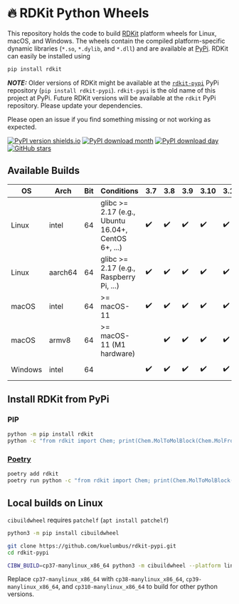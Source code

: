 # 🔥 RDKit Python Wheels

This repository holds the code to build [RDKit](https://github.com/rdkit/rdkit) platform wheels for Linux, macOS, and Windows. The wheels contain the compiled platform-specific dynamic libraries (`*.so`, `*.dylib`, and `*.dll`) and are available at [PyPi](https://pypi.org/project/rdkit/). RDKit can easily be installed using 

```sh
pip install rdkit
```

**_NOTE:_** Older versions of RDKit might be available at the [`rdkit-pypi`](https://pypi.org/project/rdkit-pypi/) PyPi repository (`pip install rdkit-pypi`). `rdkit-pypi` is the old name of this project at PyPi. Future RDKit versions will be available at the `rdkit` PyPi repository. Please update your dependencies.

Please open an issue if you find something missing or not working as expected.

[![PyPI version shields.io](https://img.shields.io/pypi/v/rdkit.svg?style=for-the-badge&logo=PyPI&logoColor=blue)](https://pypi.python.org/pypi/rdkit/)
[![PyPI download month](https://img.shields.io/pypi/dm/rdkit.svg?style=for-the-badge&logo=PyPI)](https://pypi.python.org/pypi/rdkit/)
[![PyPI download day](https://img.shields.io/pypi/dd/rdkit.svg?style=for-the-badge&logo=PyPI)](https://pypi.python.org/pypi/rdkit/)
[![GitHub stars](https://img.shields.io/github/stars/kuelumbus/rdkit-pypi.svg?style=social&label=Star&maxAge=2592000)](https://github.com/kuelumbus/rdkit-pypi)

## Available Builds

| OS      | Arch    | Bit | Conditions                                          | 3.7 | 3.8 | 3.9 | 3.10 | 3.11 | CI             |
| ------- | ------- | --- | --------------------------------------------------- | --- | --- | --- | ---- | ---- | -------------- |
| Linux   | intel   | 64  | glibc >= 2.17 (e.g., Ubuntu 16.04+, CentOS 6+, ...) | ✔️   | ✔️   | ✔️   | ✔️    | ✔️    | Github Actions |
| Linux   | aarch64 | 64  | glibc >= 2.17 (e.g., Raspberry Pi, ...)             | ✔️   | ✔️   | ✔️   | ✔️    | ✔️    | Circle CI      |
| macOS   | intel   | 64  | >= macOS-11                                         | ✔️   | ✔️   | ✔️   | ✔️    | ✔️    | Github Actions |
| macOS   | armv8   | 64  | >= macOS-11 (M1 hardware)                           |     | ✔️   | ✔️   | ✔️    | ✔️    | Github Actions |
| Windows | intel   | 64  |                                                     | ✔️   | ✔️   | ✔️   | ✔️    | ✔️    | Github Actions |

## Install RDKit from PyPi

### PIP

```bash
python -m pip install rdkit
python -c "from rdkit import Chem; print(Chem.MolToMolBlock(Chem.MolFromSmiles('C1CCC1')))"
```

### [Poetry](https://python-poetry.org/)

```bash
poetry add rdkit
poetry run python -c "from rdkit import Chem; print(Chem.MolToMolBlock(Chem.MolFromSmiles('C1CCC1')))"
```

## Local builds on Linux

`cibuildwheel` requires `patchelf` (`apt install patchelf`)

```bash
python3 -m pip install cibuildwheel

git clone https://github.com/kuelumbus/rdkit-pypi.git
cd rdkit-pypi

CIBW_BUILD=cp37-manylinux_x86_64 python3 -m cibuildwheel --platform linux --output-dir wheelhouse --config-file pyproject.toml
```

Replace `cp37-manylinux_x86_64` with `cp38-manylinux_x86_64`, `cp39-manylinux_x86_64`, and `cp310-manylinux_x86_64` to build for other python versions.
